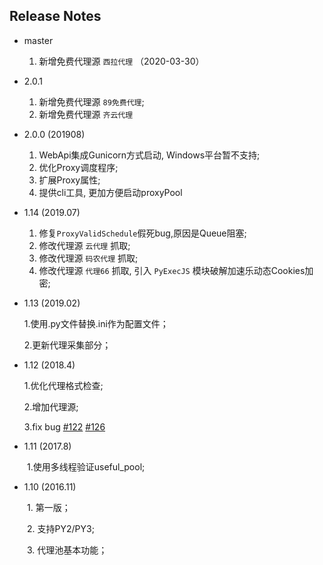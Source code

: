 ## Release Notes

* master

    1. 新增免费代理源 `西拉代理`  （2020-03-30）

* 2.0.1 

    1. 新增免费代理源 `89免费代理`;
    2. 新增免费代理源 `齐云代理` 
    
* 2.0.0 (201908)

    1. WebApi集成Gunicorn方式启动, Windows平台暂不支持;
    2. 优化Proxy调度程序;
    3. 扩展Proxy属性;
    4. 提供cli工具, 更加方便启动proxyPool
    
* 1.14 (2019.07)

    1. 修复`ProxyValidSchedule`假死bug,原因是Queue阻塞;
    2. 修改代理源 `云代理` 抓取;
    3. 修改代理源 `码农代理` 抓取;
    4. 修改代理源 `代理66` 抓取, 引入 `PyExecJS` 模块破解加速乐动态Cookies加密;
    
* 1.13 (2019.02)

  1.使用.py文件替换.ini作为配置文件；
  
  2.更新代理采集部分；
  
* 1.12 (2018.4)

  1.优化代理格式检查;

  2.增加代理源;

  3.fix bug [#122](https://github.com/jhao104/proxy_pool/issues/122) [#126](https://github.com/jhao104/proxy_pool/issues/126)

* 1.11 (2017.8)

　　1.使用多线程验证useful_pool;

* 1.10 (2016.11)

　　1. 第一版；

　　2. 支持PY2/PY3;

　　3. 代理池基本功能；